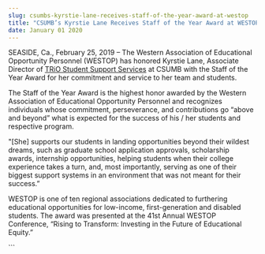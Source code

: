 ```yaml
---
slug: csumbs-kyrstie-lane-receives-staff-of-the-year-award-at-westop
title: "CSUMB’s Kyrstie Lane Receives Staff of the Year Award at WESTOP"
date: January 01 2020
---
```


 
<p>
  SEASIDE, Ca., February 25, 2019 – The Western Association of Educational
  Opportunity Personnel (WESTOP) has honored Kyrstie Lane, Associate Director of
  <a href="https://csumb.edu/trio">TRiO Student Support Services</a> at CSUMB
  with the Staff of the Year Award for her commitment and service to her team
  and students.
</p>
<p>
  The Staff of the Year Award is the highest honor awarded by the Western
  Association of Educational Opportunity Personnel and recognizes individuals
  whose commitment, perseverance, and contributions go “above and beyond” what
  is expected for the success of his / her students and respective program.
</p>
<p>
  "[She] supports our students in landing opportunities beyond their wildest
  dreams, such as graduate school application approvals, scholarship awards,
  internship opportunities, helping students when their college experience takes
  a turn, and, most importantly, serving as one of their biggest support systems
  in an environment that was not meant for their success.”
</p>
<p>
  WESTOP is one of ten regional associations dedicated to furthering educational
  opportunities for low-income, first-generation and disabled students. The
  award was presented at the 41st Annual WESTOP Conference, “Rising to
  Transform: Investing in the Future of Educational Equity.”
</p>
```
